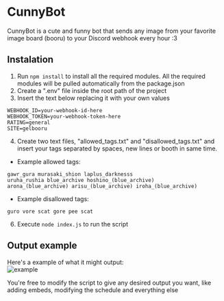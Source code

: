 # CunnyBot

CunnyBot is a cute and funny bot that sends any image from your favorite image board (booru) to your Discord webhook every hour :3

## Instalation

1. Run `npm install` to install all the required modules. All the required modules will be pulled automatically from the package.json
2. Create a ".env" file inside the root path of the project
3. Insert the text below replacing it with your own values
```
WEBHOOK_ID=your-webhook-id-here
WEBHOOK_TOKEN=your-webhook-token-here
RATING=general
SITE=gelbooru
```
4. Create two text files, "allowed_tags.txt" and "disallowed_tags.txt" and insert your tags separated by spaces, new lines or booth in same time.
- Example allowed tags:
```
gawr_gura murasaki_shion laplus_darknesss
uruha_rushia blue_archive hoshino_(blue_archive)
arona_(blue_archive) arisu_(blue_archive) iroha_(blue_archive)
```
- Example disallowed tags:
```
guro vore scat gore pee scat
```
6. Execute `node index.js` to run the script

## Output example

Here's a example of what it might output:<br>
![example](https://cdn.discordapp.com/attachments/759466522312704000/1084357219614728202/image.png)

You're free to modify the script to give any desired output you want, like adding embeds, modifying the schedule and everything else
